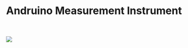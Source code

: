 # Andruino Measurement Instrument
<br> <br>
![](https://raw.githubusercontent.com/ElMoufid-Mohamed/Andruino-Measurement-Instrument/master/BreadBoard%20Circuit.png?token=ALLM6ZX55EAKOHEXR7CP5YK6SXK7G)
